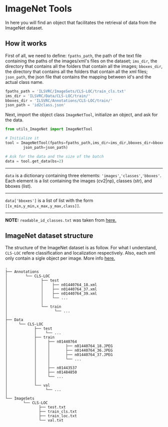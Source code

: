 # ImageNet Tools

In here you will find an object that facilitates the retrieval of data from the ImageNet dataset.

## How it works

First of all, we need to define: `fpaths_path`, the path of the text file containing the paths of the images/xml's files on the dataset; `ims_dir`, the directory that contains all the folders that contain all the images; `bboxes_dir`, the directory that contains all the folders that contain all the xml files; `json_path`, the json file that contains the mapping between id's and the actual class name.

```python
fpaths_path = 'ILSVRC/ImageSets/CLS-LOC/train_cls.txt'
ims_dir = 'ILSVRC/Data/CLS-LOC/train/'
bboxes_dir = 'ILSVRC/Annotations/CLS-LOC/train/'
json_path = 'id2class.json'
```

Next, import the object class `ImageNetTool`, initialize an object, and ask for the data.

```python
from utils_ImageNet import ImageNetTool

# Initialize it
tool = ImageNetTool(fpaths=fpaths_path,ims_dir=ims_dir,bboxes_dir=bboxes_dir,
		json_path=json_path)

# Ask for the data and the size of the batch
data = tool.get_data(bs=2)
```

----

`data` is a dictionary containing three elements: `'images'`,`'classes'`,`'bboxes'`. Each element is a list containing the images (cv2|np), classes (str), and bboxes (list).

----

`data['bboxes']` is a list of list with the form `[[x_min,y_min,x_max,y_max,class]]`.

----

**NOTE:** `readable_id_classes.txt` was taken from [here.](https://gist.github.com/aaronpolhamus/964a4411c0906315deb9f4a3723aac57)

## ImageNet dataset structure

The structure of the ImageNet dataset is as follow. For what I understand, `CLS-LOC` refere classification and localization respectively. Also, each xml only contain a sigle object per image. More info [here.](https://github.com/wk910930/ILSVRC2014_devkit/blob/master/readme.txt)

```
.
├── Annotations
│        └── CLS-LOC
│               ├── test
│               │    ├── n01440764_18.xml
│               │    ├── n01440764_37.xml
│               │    ├── n01440764_39.xml
│               │    └── ...
│               │    
│               └── train
│                     └── ...
│
├── Data
│     └── CLS-LOC
│            ├── test
│            │    └── ...
│            ├── train
│            │     ├── n01440764
│            │     │       ├── n01440764_18.JPEG
│            │     │       ├── n01440764_36.JPEG
│            │     │       ├── n01440764_37.JPEG
│            │     │       └── ...
│            │     │
│            │     ├── n01443537
│            │     ├── n01484850
│            │     └── ...
│            │
│            └── val
│                 └── ...
│
└── ImageSets
        └── CLS-LOC
               ├── test.txt
               ├── train_cls.txt
               ├── train_loc.txt
               └── val.txt
```